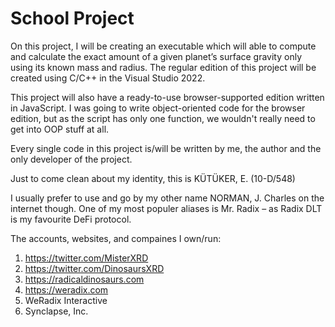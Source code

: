 # **School Project**

On this project, I will be creating an executable which will able to compute and calculate the exact amount of a given planet’s surface gravity only using its known mass and radius. The regular edition of this project will be created using C/C++ in the Visual Studio 2022.

This project will also have a ready-to-use browser-supported edition written in JavaScript. I was going to write object-oriented code for the browser edition, but as the script has only one function, we wouldn't really need to get into OOP stuff at all.

Every single code in this project is/will be written by me, the author and the only developer of the project. 

Just to come clean about my identity, this is KÜTÜKER, E. (10-D/548) 

I usually prefer to use and go by my other name NORMAN, J. Charles on the internet though. One of my most populer aliases is Mr. Radix – as Radix DLT is my favourite DeFi protocol. 

The accounts, websites, and compaines I own/run:
1) https://twitter.com/MisterXRD
2) https://twitter.com/DinosaursXRD
3) https://radicaldinosaurs.com
4) https://weradix.com
5) WeRadix Interactive
6) Synclapse, Inc.
